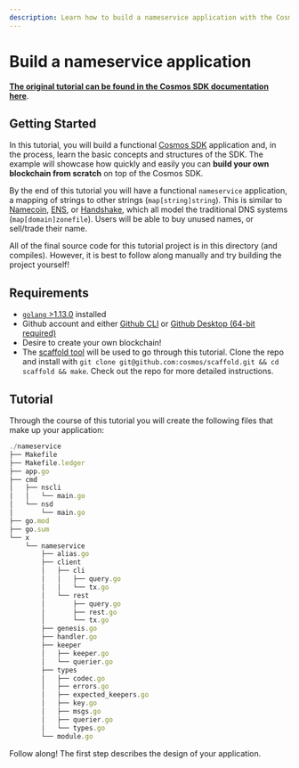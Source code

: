 ```yaml
---
description: Learn how to build a nameservice application with the Cosmos SDK
---
```


# Build a nameservice application

[**The original tutorial can be found in the Cosmos SDK documentation here**](https://tutorials.cosmos.network/nameservice/tutorial/00-intro.html#).

## Getting Started <a id="getting-started"></a>

In this tutorial, you will build a functional [Cosmos SDK](https://github.com/cosmos/cosmos-sdk/) application and, in the process, learn the basic concepts and structures of the SDK. The example will showcase how quickly and easily you can **build your own blockchain from scratch** on top of the Cosmos SDK.

By the end of this tutorial you will have a functional `nameservice` application, a mapping of strings to other strings \(`map[string]string`\). This is similar to [Namecoin](https://namecoin.org/), [ENS](https://ens.domains/), or [Handshake](https://handshake.org/), which all model the traditional DNS systems \(`map[domain]zonefile`\). Users will be able to buy unused names, or sell/trade their name.

All of the final source code for this tutorial project is in this directory \(and compiles\). However, it is best to follow along manually and try building the project yourself!

## Requirements

* [`golang` &gt;1.13.0](https://golang.org/doc/install) installed
* Github account and either [Github CLI](https://hub.github.com/) or [Github Desktop \(64-bit required\)](https://help.github.com/en/desktop/getting-started-with-github-desktop/installing-github-desktop)
* Desire to create your own blockchain!
* The [scaffold tool](https://github.com/cosmos/scaffold) will be used to go through this tutorial. Clone the repo and install with `git clone git@github.com:cosmos/scaffold.git && cd scaffold && make`. Check out the repo for more detailed instructions.

## Tutorial

Through the course of this tutorial you will create the following files that make up your application:

```javascript
./nameservice
├── Makefile
├── Makefile.ledger
├── app.go
├── cmd
│   ├── nscli
│   │   └── main.go
│   └── nsd
│       └── main.go
├── go.mod
├── go.sum
└── x
    └── nameservice
        ├── alias.go
        ├── client
        │   ├── cli
        │   │   ├── query.go
        │   │   └── tx.go
        │   └── rest
        │       ├── query.go
        │       ├── rest.go
        │       └── tx.go
        ├── genesis.go
        ├── handler.go
        ├── keeper
        │   ├── keeper.go
        │   └── querier.go
        ├── types
        │   ├── codec.go
        │   ├── errors.go
        │   ├── expected_keepers.go
        │   ├── key.go
        │   ├── msgs.go
        │   ├── querier.go
        │   └── types.go
        └── module.go
```

Follow along! The first step describes the design of your application.

